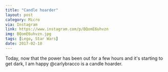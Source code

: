 ```yaml
---
title: "Candle hoarder"
layout: post
category: Micro
via: Instagram
link: https://www.instagram.com/p/BQomE6uhvzn
img: BQomE6uhvzn.jpg
tags: [Lego, Star Wars]
date: 2017-02-18
---
```

Today, now that the power has been out for a few hours and it's starting to get dark, I am happy @carlybracco is a candle hoarder.